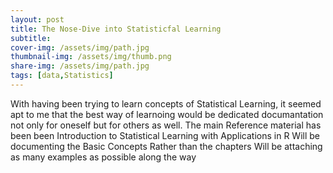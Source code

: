 ```yaml
---
layout: post
title: The Nose-Dive into Statisticfal Learning
subtitle: 
cover-img: /assets/img/path.jpg
thumbnail-img: /assets/img/thumb.png
share-img: /assets/img/path.jpg
tags: [data,Statistics]
---
```

With having been trying to learn concepts of Statistical Learning, it seemed apt to me that the best way of learnoing would be dedicated documantation not only for oneself but for others as well.
The main Reference material has been been Introduction to Statistical Learning with Applications in R
Will be documenting the Basic Concepts Rather than the chapters 
Will be attaching as many examples as possible along the way 
